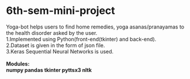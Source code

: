 # 6th-sem-mini-project
Yoga-bot helps users to find home remedies, yoga asanas/pranayamas to the health disorder asked by the user.</br>1.Implemented using Python(front-end(tkinter) and back-end).<br>2.Dataset is given in the form of json file.</br>3.Keras Sequential Neural Networks is used.</br></br><b>Modules<b>:<br>
numpy
pandas
tkinter
pyttsx3
nltk
